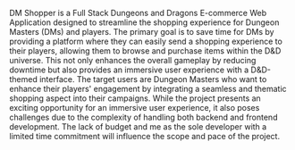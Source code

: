 DM Shopper is a Full Stack Dungeons and Dragons E-commerce Web Application designed to streamline the shopping experience for Dungeon Masters (DMs) and players. The primary goal is to save time for DMs by providing a platform where they can easily send a shopping experience to their players, allowing them to browse and purchase items within the D&D universe. This not only enhances the overall gameplay by reducing downtime but also provides an immersive user experience with a D&D-themed interface. The target users are Dungeon Masters who want to enhance their players' engagement by integrating a seamless and thematic shopping aspect into their campaigns. While the project presents an exciting opportunity for an immersive user experience, it also poses challenges due to the complexity of handling both backend and frontend development. The lack of budget and me as the sole developer with a limited time commitment will influence the scope and pace of the project.

